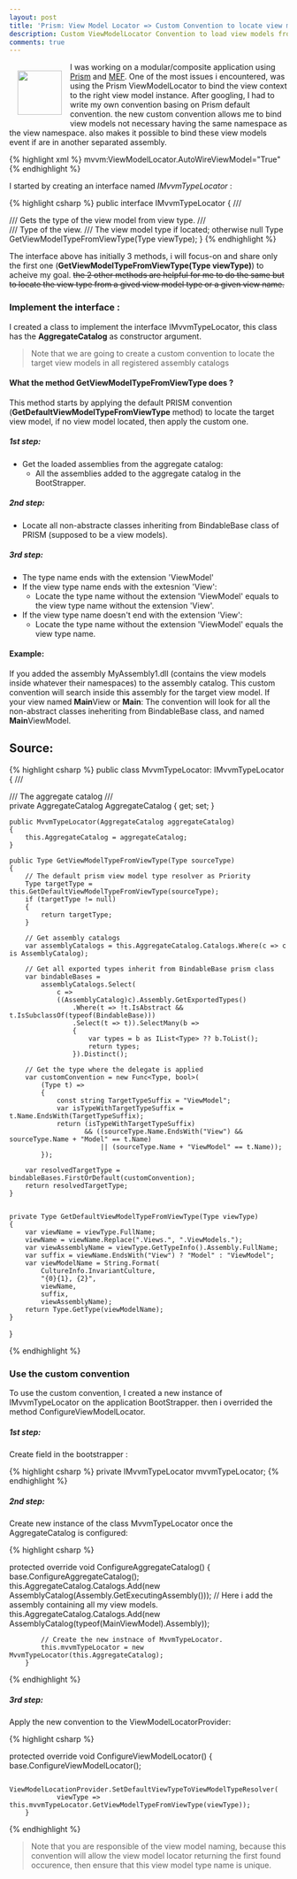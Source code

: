 ```yaml
---
layout: post
title: 'Prism: View Model Locator => Custom Convention to locate view models in separated assemblies'
description: Custom ViewModelLocator Convention to load view models from other assemblies without having the same namespace
comments: true
--- 
```


<img src="https://avatars3.githubusercontent.com/u/10503161?v=3" style="width:80px; float: left; margin: 15px;" /> I was working on a modular/composite application using [Prism][1] and [MEF][2]. 
One of the most issues i encountered, was using the Prism ViewModelLocator to bind the view context to the right view model instance. 
After googling, I had to write my own convention basing on Prism default convention. the new custom convention allows me to bind view models not necessary having the same namespace as the view namespace. also makes it possible to bind these view models event if are in another separated assembly. 

{% highlight xml %}
	mvvm:ViewModelLocator.AutoWireViewModel="True"
{% endhighlight %}


I started by creating an interface named *IMvvmTypeLocator* : 

{% highlight csharp %}
public interface IMvvmTypeLocator
{
	/// <summary>
	/// Gets the type of the view model from view type.
	/// </summary>
	/// <param name="viewType">Type of the view.</param>
	/// <returns>The view model type if located; otherwise null</returns>
	Type GetViewModelTypeFromViewType(Type viewType);
}
{% endhighlight %}

The interface above has initially 3 methods, i will focus-on and share only the first one (**GetViewModelTypeFromViewType(Type viewType)**) to acheive my goal. <del>the 2 other methods are helpful for me to do the same but to locate the view type from a gived view model type or a given view name.</del>

### Implement the interface : 

I created a class to implement the interface IMvvmTypeLocator, this class has the **AggregateCatalog** as constructor argument. 
> Note that we are going to create a custom convention to locate the target view models in all registered assembly catalogs 

#### What the method GetViewModelTypeFromViewType does ? 
This method starts by applying the default PRISM convention (**GetDefaultViewModelTypeFromViewType** method) to locate the target view model, if no view model located, then apply the custom one.

##### 1st step: 
+ Get the loaded assemblies from the aggregate catalog: 
    + All the assemblies added to the aggregate catalog in the BootStrapper. 

##### 2nd step: 
+ Locate all non-abstracte classes inheriting from BindableBase class of PRISM (supposed to be a view models).

##### 3rd step: 
+ The type name ends with the extension 'ViewModel' 
+ If the view type name ends with the extesnion 'View':
    + Locate the type name without the extension 'ViewModel' equals to the view type name without the extension 'View'.
+ If the view type name doesn't end with the extension 'View':
    + Locate the type name without the extension 'ViewModel' equals the view type name. 

#### Example: 
If you added the assembly MyAssembly1.dll (contains the view models inside whatever their namespaces) to the assembly catalog. This custom convention will search inside this assembly for the target view model. 
If your view named **Main**View or **Main**:
The convention will look for all the non-abstract classes ineheriting from BindableBase class, and named **Main**ViewModel. 

## Source: 

{% highlight csharp %}
public class MvvmTypeLocator: IMvvmTypeLocator
{
	/// <summary>
	/// The aggregate catalog
	/// </summary>
	private AggregateCatalog AggregateCatalog { get; set; }

	public MvvmTypeLocator(AggregateCatalog aggregateCatalog)
	{
		this.AggregateCatalog = aggregateCatalog;
	}

	public Type GetViewModelTypeFromViewType(Type sourceType)
	{
		// The default prism view model type resolver as Priority 
		Type targetType = this.GetDefaultViewModelTypeFromViewType(sourceType);
		if (targetType != null)
		{
			return targetType;
		}

		// Get assembly catalogs
		var assemblyCatalogs = this.AggregateCatalog.Catalogs.Where(c => c is AssemblyCatalog);

		// Get all exported types inherit from BindableBase prism class
		var bindableBases =
			assemblyCatalogs.Select(
				c =>
				((AssemblyCatalog)c).Assembly.GetExportedTypes()
					.Where(t => !t.IsAbstract && t.IsSubclassOf(typeof(BindableBase)))
					.Select(t => t)).SelectMany(b =>
					{
						var types = b as IList<Type> ?? b.ToList();
						return types;
					}).Distinct();

		// Get the type where the delegate is applied
		var customConvention = new Func<Type, bool>(
			(Type t) =>
			{
				const string TargetTypeSuffix = "ViewModel";
				var isTypeWithTargetTypeSuffix = t.Name.EndsWith(TargetTypeSuffix);
				return (isTypeWithTargetTypeSuffix)
					   && ((sourceType.Name.EndsWith("View") && sourceType.Name + "Model" == t.Name)
						   || (sourceType.Name + "ViewModel" == t.Name));
			});

		var resolvedTargetType = bindableBases.FirstOrDefault(customConvention);
		return resolvedTargetType;
	}


	private Type GetDefaultViewModelTypeFromViewType(Type viewType)
	{
		var viewName = viewType.FullName;
		viewName = viewName.Replace(".Views.", ".ViewModels.");
		var viewAssemblyName = viewType.GetTypeInfo().Assembly.FullName;
		var suffix = viewName.EndsWith("View") ? "Model" : "ViewModel";
		var viewModelName = String.Format(
			CultureInfo.InvariantCulture,
			"{0}{1}, {2}",
			viewName,
			suffix,
			viewAssemblyName);
		return Type.GetType(viewModelName);
	}
}   

{% endhighlight %}

### Use the custom convention

To use the custom convention, I created a new instance of IMvvmTypeLocator on the application BootStrapper. then i overrided the method ConfigureViewModelLocator. 

##### 1st step:
Create field in the bootstrapper : 

{% highlight csharp %}
private IMvvmTypeLocator mvvmTypeLocator;
{% endhighlight %}

##### 2nd step: 
Create new instance of the class MvvmTypeLocator once the AggregateCatalog is configured: 

{% highlight csharp %}

 protected override void ConfigureAggregateCatalog()
        {
            base.ConfigureAggregateCatalog();
            this.AggregateCatalog.Catalogs.Add(new AssemblyCatalog(Assembly.GetExecutingAssembly()));
			// Here i add the assembly containing all my view models. 
            this.AggregateCatalog.Catalogs.Add(new AssemblyCatalog(typeof(MainViewModel).Assembly));
			
			// Create the new instnace of MvvmTypeLocator.
            this.mvvmTypeLocator = new MvvmTypeLocator(this.AggregateCatalog);
        }
{% endhighlight %}

##### 3rd step: 

Apply the new convention to the ViewModelLocatorProvider: 

{% highlight csharp %}

protected override void ConfigureViewModelLocator()
        {
            base.ConfigureViewModelLocator();

            ViewModelLocationProvider.SetDefaultViewTypeToViewModelTypeResolver(
                viewType => this.mvvmTypeLocator.GetViewModelTypeFromViewType(viewType));
        }
		
{% endhighlight %}


> Note that you are responsible of the view model naming, because this convention will allow the view model locator returning the first found occurence, then ensure that this view model type name is unique.


[1]: https://github.com/PrismLibrary/Prism
[2]: https://msdn.microsoft.com/en-us/library/dd460648(v=vs.110).aspx